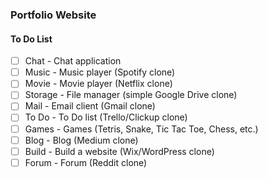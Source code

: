 ### Portfolio Website

#### To Do List

- [ ] Chat - Chat application
- [ ] Music - Music player (Spotify clone)
- [ ] Movie - Movie player (Netflix clone)
- [ ] Storage - File manager (simple Google Drive clone)
- [ ] Mail - Email client (Gmail clone)
- [ ] To Do - To Do list (Trello/Clickup clone)
- [ ] Games - Games (Tetris, Snake, Tic Tac Toe, Chess, etc.)
- [ ] Blog - Blog (Medium clone)
- [ ] Build - Build a website (Wix/WordPress clone)
- [ ] Forum - Forum (Reddit clone)
